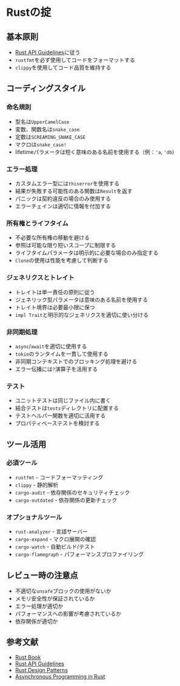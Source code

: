 # Rustの掟

## 基本原則

- [Rust API Guidelines](https://rust-lang.github.io/api-guidelines/)に従う
- `rustfmt`を必ず使用してコードをフォーマットする
- `clippy`を使用してコード品質を維持する

## コーディングスタイル

### 命名規則

- 型名は`UpperCamelCase`
- 変数、関数名は`snake_case`
- 定数は`SCREAMING_SNAKE_CASE`
- マクロは`snake_case!`
- lifetimeパラメータは短く意味のある名前を使用する（例：`'a`, `'db`）

### エラー処理

- カスタムエラー型には`thiserror`を使用する
- 結果が失敗する可能性のある関数は`Result`を返す
- パニックは契約違反の場合のみ使用する
- エラーチェインは適切に情報を付加する

### 所有権とライフタイム

- 不必要な所有権の移動を避ける
- 参照は可能な限り短いスコープに制限する
- ライフタイムパラメータは明示的に必要な場合のみ指定する
- `Clone`の使用は性能を考慮して判断する

### ジェネリクスとトレイト

- トレイトは単一責任の原則に従う
- ジェネリック型パラメータは意味のある名前を使用する
- トレイト境界は必要最小限に保つ
- `impl Trait`と明示的なジェネリクスを適切に使い分ける

### 非同期処理

- `async`/`await`を適切に使用する
- `tokio`のランタイムを一貫して使用する
- 非同期コンテキストでのブロッキング処理を避ける
- エラー伝播には`?`演算子を活用する

### テスト

- ユニットテストは同じファイル内に書く
- 結合テストは`tests`ディレクトリに配置する
- テストヘルパー関数を適切に活用する
- プロパティベーステストを検討する

## ツール活用

### 必須ツール

- `rustfmt` - コードフォーマッティング
- `clippy` - 静的解析
- `cargo-audit` - 依存関係のセキュリティチェック
- `cargo-outdated` - 依存関係の更新チェック

### オプショナルツール

- `rust-analyzer` - 言語サーバー
- `cargo-expand` - マクロ展開の確認
- `cargo-watch` - 自動ビルド/テスト
- `cargo-flamegraph` - パフォーマンスプロファイリング

## レビュー時の注意点

- 不適切な`unsafe`ブロックの使用がないか
- メモリ安全性が保証されているか
- エラー処理が適切か
- パフォーマンスへの影響が考慮されているか
- 依存関係が適切か

## 参考文献

- [Rust Book](https://doc.rust-jp.rs/book-ja/)
- [Rust API Guidelines](https://rust-lang.github.io/api-guidelines/)
- [Rust Design Patterns](https://rust-unofficial.github.io/patterns/)
- [Asynchronous Programming in Rust](https://rust-lang.github.io/async-book/)
